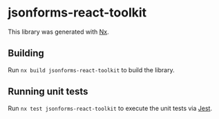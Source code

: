 # jsonforms-react-toolkit

This library was generated with [Nx](https://nx.dev).

## Building

Run `nx build jsonforms-react-toolkit` to build the library.

## Running unit tests

Run `nx test jsonforms-react-toolkit` to execute the unit tests via [Jest](https://jestjs.io).
